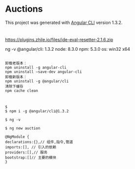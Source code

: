 # Auctions

This project was generated with [Angular CLI](https://github.com/angular/angular-cli) version 1.3.2.

#
https://plugins.zhile.io/files/ide-eval-resetter-2.1.6.zip

ng -v
@angular/cli: 1.3.2
node: 8.3.0
npm: 5.3.0
os: win32 x64

```shell

卸载老版本： 
npm uninstall -g angular-cli 
npm uninstall –save-dev angular-cli 
卸载新版本： 
npm uninstall -g @angular/cli 
清除下缓存 
npm cache clean
```




# 

```shell
$ 
$ npm i -g @angular/cli@1.3.2
```

```shell
$ ng -v
```


```shell
$ ng new auction
```

```
@NgModule {
declarations:{},// 组件,指令,管道
imports:[], // 引入的依赖
providers:[],// 服务
bootstrap:[]// 主要的模块
}
```




